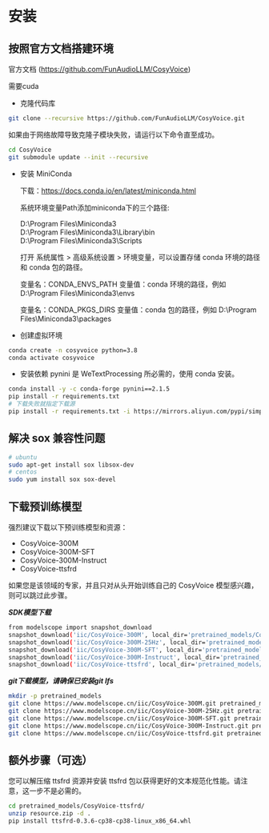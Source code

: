 # 安装

## 按照官方文档搭建环境
官方文档 (https://github.com/FunAudioLLM/CosyVoice)

需要cuda

- 克隆代码库
``` sh
git clone --recursive https://github.com/FunAudioLLM/CosyVoice.git
```
如果由于网络故障导致克隆子模块失败，请运行以下命令直至成功。
``` sh
cd CosyVoice
git submodule update --init --recursive
```

- 安装 MiniConda
    
  下载：https://docs.conda.io/en/latest/miniconda.html   
  
  系统环境变量Path添加miniconda下的三个路径:
    
  D:\Program Files\Miniconda3  
  D:\Program Files\Miniconda3\Library\bin  
  D:\Program Files\Miniconda3\Scripts  
  
  打开 系统属性 > 高级系统设置 > 环境变量，可以设置存储 conda 环境的路径和 conda 包的路径。

  变量名：CONDA_ENVS_PATH
  变量值：conda 环境的路径，例如 D:\Program Files\Miniconda3\envs

  变量名：CONDA_PKGS_DIRS
  变量值：conda 包的路径，例如 D:\Program Files\Miniconda3\packages

    
- 创建虚拟环境
``` sh
conda create -n cosyvoice python=3.8
conda activate cosyvoice
```

- 安装依赖
pynini 是 WeTextProcessing 所必需的，使用 conda 安装。
``` sh
conda install -y -c conda-forge pynini==2.1.5
pip install -r requirements.txt
# 下载失败就指定下载源  
pip install -r requirements.txt -i https://mirrors.aliyun.com/pypi/simple/ --trusted-host=mirrors.aliyun.com
```

## 解决 sox 兼容性问题
``` sh
# ubuntu
sudo apt-get install sox libsox-dev
# centos
sudo yum install sox sox-devel
```

## 下载预训练模型
强烈建议下载以下预训练模型和资源：
- CosyVoice-300M
- CosyVoice-300M-SFT
- CosyVoice-300M-Instruct
- CosyVoice-ttsfrd
   
如果您是该领域的专家，并且只对从头开始训练自己的 CosyVoice 模型感兴趣，则可以跳过此步骤。

***SDK模型下载***
``` sh
from modelscope import snapshot_download
snapshot_download('iic/CosyVoice-300M', local_dir='pretrained_models/CosyVoice-300M')
snapshot_download('iic/CosyVoice-300M-25Hz', local_dir='pretrained_models/CosyVoice-300M-25Hz')
snapshot_download('iic/CosyVoice-300M-SFT', local_dir='pretrained_models/CosyVoice-300M-SFT')
snapshot_download('iic/CosyVoice-300M-Instruct', local_dir='pretrained_models/CosyVoice-300M-Instruct')
snapshot_download('iic/CosyVoice-ttsfrd', local_dir='pretrained_models/CosyVoice-ttsfrd')
```

***git下载模型，请确保已安装git lfs***
``` sh
mkdir -p pretrained_models
git clone https://www.modelscope.cn/iic/CosyVoice-300M.git pretrained_models/CosyVoice-300M
git clone https://www.modelscope.cn/iic/CosyVoice-300M-25Hz.git pretrained_models/CosyVoice-300M-25Hz
git clone https://www.modelscope.cn/iic/CosyVoice-300M-SFT.git pretrained_models/CosyVoice-300M-SFT
git clone https://www.modelscope.cn/iic/CosyVoice-300M-Instruct.git pretrained_models/CosyVoice-300M-Instruct
git clone https://www.modelscope.cn/iic/CosyVoice-ttsfrd.git pretrained_models/CosyVoice-ttsfrd
```

## 额外步骤（可选）
您可以解压缩 ttsfrd 资源并安装 ttsfrd 包以获得更好的文本规范化性能。请注意，这一步不是必需的。

``` sh
cd pretrained_models/CosyVoice-ttsfrd/
unzip resource.zip -d .
pip install ttsfrd-0.3.6-cp38-cp38-linux_x86_64.whl
```
